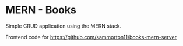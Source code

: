 # MERN - Books

Simple CRUD application using the MERN stack.

Frontend code for https://github.com/sammorton11/books-mern-server
